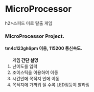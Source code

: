 # MicroProcessor
h2>스피드 미로 탈출 게임</h2>
    <h3>MicroProcessor Project.</h3>
    <h4><b>tm4c123gh6pm</b> 이용, 115200 통신속도.</h4>
    <ol>
      <b> 게임 간단 설명 </b>
      <li>난이도를 입력</li>
      <li>조이스틱을 이용하여 이동</li>
      <li>시간안에 목적지 안에 이동</li>
      <li>목적지에 가까워 질 수록 LED점등이 빨라짐</li>
    </ol>
